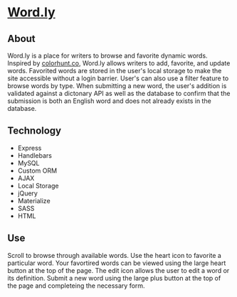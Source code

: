# [Word.ly](https://word-ly.herokuapp.com/)

## About

Word.ly is a place for writers to browse and favorite dynamic words. Inspired by [colorhunt.co](www.colorhunt.co), Word.ly allows writers to add, favorite, and update words. Favorited words are stored in the user's local storage to make the site accessible without a login barrier. User's can also use a filter feature to browse words by type. When submitting a new word, the user's addition is validated against a dictonary API as well as the database to confirm that the submission is both an English word and does not already exists in the database.

## Technology

- Express
- Handlebars
- MySQL
- Custom ORM
- AJAX
- Local Storage
- jQuery
- Materialize
- SASS
- HTML

## Use

Scroll to browse through available words. Use the heart icon to favorite a particular word. Your favortired words can be viewed using the large heart button at the top of the page. The edit icon allows the user to edit a word or its definition. Submit a new word using the large plus button at the top of the page and completeing the necessary form.
